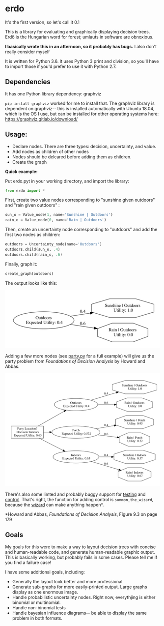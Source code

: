 # erdo

It's the first version, so let's call it 0.1

This is a library for evaluating and graphically displaying decision trees. Erdő is the Hungarian word for forest; umlauts in software are obnoxious.

**I basically wrote this in an afternoon, so it probably has bugs.**
I also don't really consider myself 

It is written for Python 3.6. It uses Python 3 print and division, so you'll have to import those if you'd prefer to use it with Python 2.7.

## Dependencies

It has one Python library dependency:
graphviz

`pip install graphviz` worked for me to install that.
The graphviz library is dependent on graphviz-- this is installed automatically with Ubuntu 18.04, which is the OS I use, but can be installed for other operating systems here: https://graphviz.gitlab.io/download/


## Usage:
* Declare nodes. There are three types: decision, uncertainty, and value.
* Add nodes as children of other nodes
* Nodes should be delcared before adding them as children.
* Create the graph

**Quick example:**

Put erdo.pyt in your working directory, and import the library:
```python
from erdo import *
```

First, create two value nodes corresponding to "sunshine given outdoors" and "rain given outdoors" :
```python
sun_o = Value_node(1, name='Sunshine | Outdoors')
rain_o = Value_node(0, name='Rain | Outdoors')
```

Then, create an uncertainty node corresponding to "outdoors" and add the first two nodes as children:

```python
outdoors = Uncertainty_node(name='Outdoors')
outdoors.child(sun_o, .4)
outdoors.child(rain_o, .6)
```
Finally, graph it:

```python
create_graph(outdoors)
```
The output looks like this:

![erdo example](https://github.com/goldfrank/erdo/blob/master/example.png "erdo example")

Adding a few more nodes (see [party.py](https://github.com/goldfrank/erdo/blob/master/party.py) for a full example) will give us the party problem from _Foundations of Decision Analysis_ by Howard and Abbas.

![erdo example 2](https://github.com/goldfrank/erdo/blob/master/example2.png "erdo example 2")

There's also some limted and probably buggy support for [testing](https://github.com/goldfrank/erdo/blob/master/party_test.py) and [control](https://github.com/goldfrank/erdo/blob/master/party_control.py). That's right, the function for adding control is `summon_the_wizard`, because the [wizard](https://github.com/goldfrank/erdo/blob/master/wizard.png) can make anything happen*. 

*Howard and Abbas, _Foundations of Decision Analysis_, Figure 9.3 on page 179

## Goals

My goals for this were to make a way to layout decision trees with concise and human-readable code, and generate human-readable graphic output. This is basically working, but probably fails in some cases. Please tell me if you find a failure case!

I have some additional goals, including:
* Generally the layout look better and more professional
* Generate sub-graphs for more easily-printed output. Large graphs display as one enormous image.
* Handle probabilistic uncertainty nodes. Right now, everythjing is either binomial or multinomial.
* Handle non-binomial tests
* Handle bayesian influence diagrams-- be able to display the same problem in both formats.
